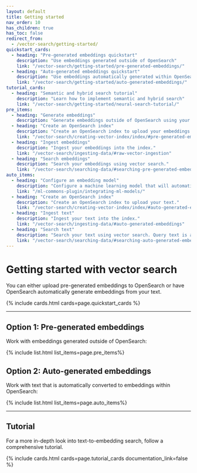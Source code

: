 ```yaml
---
layout: default
title: Getting started
nav_order: 10
has_children: true
has_toc: false
redirect_from:
  - /vector-search/getting-started/
quickstart_cards:
  - heading: "Pre-generated embeddings quickstart"
    description: "Use embeddings generated outside of OpenSearch"
    link: "/vector-search/getting-started/pre-generated-embeddings/"
  - heading: "Auto-generated embeddings quickstart"
    description: "Use embeddings automatically generated within OpenSearch"
    link: "/vector-search/getting-started/auto-generated-embeddings/"
tutorial_cards:
  - heading: "Semantic and hybrid search tutorial"
    description: "Learn how to implement semantic and hybrid search"
    link: "/vector-search/getting-started/neural-search-tutorial/"
pre_items:
  - heading: "Generate embeddings"
    description: "Generate embeddings outside of OpenSearch using your favorite embedding utility."
  - heading: "Create an OpenSearch index"
    description: "Create an OpenSearch index to upload your embeddings."
    link: "/vector-search/creating-vector-index/index/#pre-generated-embeddings-or-raw-vectors"
  - heading: "Ingest embeddings"
    description: "Ingest your embeddings into the index."
    link: "/vector-search/ingesting-data/#raw-vector-ingestion"
  - heading: "Search embeddings"
    description: "Search your embeddings using vector search."
    link: "/vector-search/searching-data/#searching-pre-generated-embeddings-or-raw-vectors"
auto_items:
  - heading: "Configure an embedding model"
    description: "Configure a machine learning model that will automatically generate embeddings from your text at ingest time and query time."
    link: "/ml-commons-plugin/integrating-ml-models/"
  - heading: "Create an OpenSearch index"
    description: "Create an OpenSearch index to upload your text."
    link: "/vector-search/creating-vector-index/index/#auto-generated-embeddings"
  - heading: "Ingest text"
    description: "Ingest your text into the index."
    link: "/vector-search/ingesting-data/#auto-generated-embeddings"
  - heading: "Search text"
    description: "Search your text using vector search. Query text is automatically converted to vector embeddings and compared to document embeddings."
    link: "/vector-search/searching-data/#searching-auto-generated-embeddings"
---
```


# Getting started with vector search

You can either upload pre-generated embeddings to OpenSearch or have OpenSearch automatically generate embeddings from your text.

{% include cards.html cards=page.quickstart_cards %}

---

## Option 1: Pre-generated embeddings

Work with embeddings generated outside of OpenSearch:

{% include list.html list_items=page.pre_items%}

## Option 2: Auto-generated embeddings

Work with text that is automatically converted to embeddings within OpenSearch:

{% include list.html list_items=page.auto_items%}

---

## Tutorial

For a more in-depth look into text-to-embedding search, follow a comprehensive tutorial.

{% include cards.html cards=page.tutorial_cards documentation_link=false %}